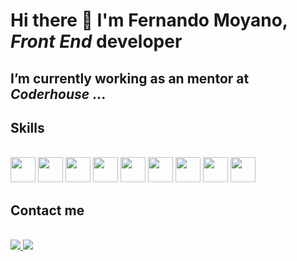 # Hi there 👋 I'm Fernando Moyano, ***Front End*** developer 


## I’m currently working as an mentor at ***Coderhouse***  ...


## Skills


<link rel="stylesheet" href="devicon.min.css">
<div "style=inline_block"><br>


 <img width="40px" height="40px" margin="5px" src="https://cdn.jsdelivr.net/gh/devicons/devicon/icons/html5/html5-original-wordmark.svg" />
 <img width="40px" height="40px" src="https://cdn.jsdelivr.net/gh/devicons/devicon/icons/css3/css3-original-wordmark.svg" />
 <img width="40px" height="40px" src="https://cdn.jsdelivr.net/gh/devicons/devicon/icons/sass/sass-original.svg" /> 
 <img width="40px" height="40px" src="https://cdn.jsdelivr.net/gh/devicons/devicon/icons/bootstrap/bootstrap-original-wordmark.svg" /> 
 <img width="40px" height="40px" src="https://cdn.jsdelivr.net/gh/devicons/devicon/icons/materialui/materialui-original.svg" />
 <img width="40px" height="40px" src="https://cdn.jsdelivr.net/gh/devicons/devicon/icons/tailwindcss/tailwindcss-plain.svg" />
 <img width="40px" height="40px" src="https://cdn.jsdelivr.net/gh/devicons/devicon/icons/javascript/javascript-original.svg" />
 <img width="40px" height="40px" src="https://cdn.jsdelivr.net/gh/devicons/devicon/icons/react/react-original.svg" />
 <img width="40px" height="40px" src="https://cdn.jsdelivr.net/gh/devicons/devicon/icons/git/git-original.svg" />

                 
</div>

## Contact me


<div "style=inline_block"><br>

<a href="mailto: fernandomoyano21@gmail.com" target="_blank">
	<img src="https://img.shields.io/badge/Gmail-D14836?style=for-the-badge&logo=gmail&logoColor=white" target="_blank">
</a>


<a href="https://www.linkedin.com/in/fernandomoyanofrontenddevelper/" target="_blank">
	<img src="https://img.shields.io/badge/LinkedIn-0077B5?style=for-the-badge&logo=linkedin&logoColor=white" target="_blank">
</a>
	
</div>

          

